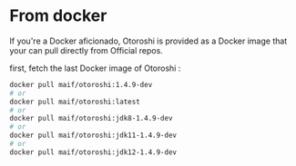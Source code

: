 # From docker

If you're a Docker aficionado, Otoroshi is provided as a Docker image that your can pull directly from Official repos.

first, fetch the last Docker image of Otoroshi :

```sh
docker pull maif/otoroshi:1.4.9-dev
# or 
docker pull maif/otoroshi:latest
# or 
docker pull maif/otoroshi:jdk8-1.4.9-dev
# or 
docker pull maif/otoroshi:jdk11-1.4.9-dev
# or 
docker pull maif/otoroshi:jdk12-1.4.9-dev
```